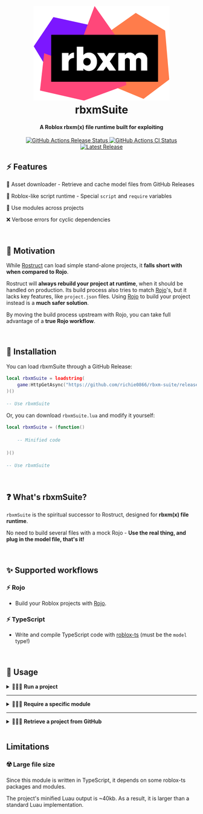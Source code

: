 <h1 align="center">
	<br>
	<img src="logo.png" alt="rbxm">
	<br>
	rbxmSuite
	<br>
</hi>

<h4 align="center">A Roblox rbxm(x) file runtime built for exploiting</h4>

<p align="center">
	<a href="https://github.com/richie0866/rbxm-suite/actions/workflows/release.yml">
		<img src="https://github.com/richie0866/rbxm-suite/actions/workflows/release.yml/badge.svg" alt="GitHub Actions Release Status">
	</a>
	<a href="https://github.com/richie0866/rbxm-suite/actions/workflows/ci.yml">
		<img src="https://github.com/richie0866/rbxm-suite/actions/workflows/ci.yml/badge.svg" alt="GitHub Actions CI Status">
	</a>
	<a href="https://github.com/richie0866/rbxm-suite/releases/latest">
		<img src="https://img.shields.io/github/v/release/richie0866/rbxm-suite?include_prereleases" alt="Latest Release">
	</a>
</span>

## ⚡ Features

🔌 Asset downloader - Retrieve and cache model files from GitHub Releases

🌿 Roblox-like script runtime - Special `script` and `require` variables

🧬 Use modules across projects

❌ Verbose errors for cyclic dependencies

<br/>


## 🌻 Motivation

While [Rostruct](https://github.com/richie0866/Rostruct) can load simple stand-alone projects, it **falls short with when compared to Rojo**.

Rostruct will **always rebuild your project at runtime**, when it should be handled on production. Its build process also tries to match [Rojo](https://rojo.space)'s, but it lacks key features, like `project.json` files. Using [Rojo](https://rojo.space) to build your project instead is a **much safer solution**.

By moving the build process upstream with Rojo, you can take full advantage of a **true Rojo workflow**.

<br/>


## 🔌 Installation

You can load rbxmSuite through a GitHub Release:

``` lua
local rbxmSuite = loadstring(
	game:HttpGetAsync("https://github.com/richie0866/rbxm-suite/releases/download/TAG_NAME/rbxmSuite.lua")
)()

-- Use rbxmSuite
```

Or, you can download `rbxmSuite.lua` and modify it yourself:

``` lua
local rbxmSuite = (function()

	-- Minified code

)()

-- Use rbxmSuite
```

<br/>


## ❓ What's rbxmSuite?

`rbxmSuite` is the spiritual successor to Rostruct, designed for **rbxm(x) file runtime**.

No need to build several files with a mock Rojo - **Use the real thing, and plug in the model file, that's it!**

<br/>


## ✨ Supported workflows

### ⚡ Rojo
* Build your Roblox projects with [Rojo](https://rojo.space).

### ⚡ TypeScript
* Write and compile TypeScript code with [roblox-ts](https://roblox-ts.com) (must be the `model` type!)

<br/>


## 📜 Usage

<details>
<summary>
👩🏾‍💻 <strong>Run a project</strong>
</summary>

<br/>

> ``` ts
> function project:start(): Promise<LocalScript[]>
> ```
>
> Executes every script in the model, and returns a Promise that resolves with every script that ran.
>
> The Promise only resolves **after** each script finishes running on the **main thread** (max 10-sec timeout).
> 
> If **one script** throws an error on the **main thread**, the entire Promise will cancel.
```lua
local project = rbxmSuite.Project.new("path/to/Project.rbxm")

project:start()
```

</details>

---


<details>
<summary>
👩🏾‍💻 <strong>Require a specific module</strong>
</summary>

<br/>

> ``` ts
> function project:require(module: ModuleScript): Promise<unknown>
> ```
> 
> Requires the module, and returns a Promise that resolves with what the module returned.
> 
> `module` must be a ModuleScript created by the Project!
> 
```lua
local project = rbxmSuite.Project.new("path/to/Project.rbxm")
local myModule = project.instance.Modules.MyModule

project:require(myModule)
	:andThen(function(MyModule)
		-- Use module
	end)
```

<br/>

> Wait for the module to require with `Promise.expect`:
> 
```lua
local project = rbxmSuite.Project.new("path/to/Project.rbxm")
local myModule = project.instance.Modules.MyModule

local MyModule = project:require(myModule):expect()
```

<br/>

> Note that the root `instance` can also be a module, if you'd like to distribute a library!

</details>

---


<details>
<summary>
👩🏾‍💻 <strong>Retrieve a project from GitHub</strong>
</summary>

<br/>

> Release format: `"owner/repo@tag_name#flags"`

<br/>

> 🔖 **`@tag_name`**
> 
> Downloads the release asset for this Git tag **once**.
> 
> This means if the asset has been downloaded before, the Promise resolves immediately.
```lua
rbxmSuite.Project.fromGitHub("Roblox/roact@v1.4.0", "Roact.rbxm"):expect()
```

<br/>

> 🔖 **`@latest`**
> 
> Automatically downloads and updates the asset to the latest version.
> 
> If `@latest` is set without the `deferred` flag, it will **always** yield to get the latest version!
```lua
rbxmSuite.Project.fromGitHub("Roblox/roact@latest", "Roact.rbxm"):expect()
```

<br/>

> 🚩 **`deferred`**
> 
> Processes like version-checking and downloading will happen in the background, unless this is a first-time download.
> 
> This means if the asset has been downloaded before, the Promise resolves immediately.
> 
> The `deferred` flag can only be used with the `@latest` tag!
```lua
rbxmSuite.Project.fromGitHub("Roblox/roact@latest#deferred", "Roact.rbxm"):expect()
```

</details>
<br/>


## Limitations

### ☢️ Large file size

Since this module is written in TypeScript, it depends on some roblox-ts packages and modules.

The project's minified Luau output is ~40kb. As a result, it is larger than a standard Luau implementation.
